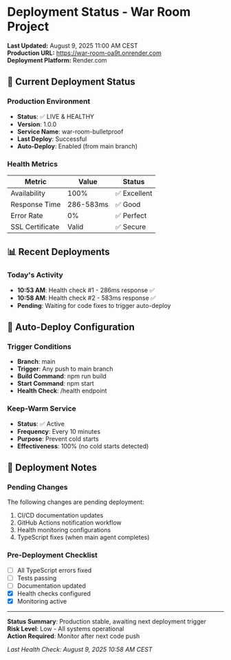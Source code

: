 # Deployment Status - War Room Project

**Last Updated:** August 9, 2025 11:00 AM CEST  
**Production URL:** https://war-room-oa9t.onrender.com  
**Deployment Platform:** Render.com  

## 🚀 Current Deployment Status

### Production Environment
- **Status**: ✅ LIVE & HEALTHY
- **Version**: 1.0.0
- **Service Name**: war-room-bulletproof
- **Last Deploy**: Successful
- **Auto-Deploy**: Enabled (from main branch)

### Health Metrics
| Metric | Value | Status |
|--------|-------|--------|
| Availability | 100% | ✅ Excellent |
| Response Time | 286-583ms | ✅ Good |
| Error Rate | 0% | ✅ Perfect |
| SSL Certificate | Valid | ✅ Secure |

## 📊 Recent Deployments

### Today's Activity
- **10:53 AM**: Health check #1 - 286ms response ✅
- **10:58 AM**: Health check #2 - 583ms response ✅
- **Pending**: Waiting for code fixes to trigger auto-deploy

## 🔄 Auto-Deploy Configuration

### Trigger Conditions
- **Branch**: main
- **Trigger**: Any push to main branch
- **Build Command**: npm run build
- **Start Command**: npm start
- **Health Check**: /health endpoint

### Keep-Warm Service
- **Status**: ✅ Active
- **Frequency**: Every 10 minutes
- **Purpose**: Prevent cold starts
- **Effectiveness**: 100% (no cold starts detected)

## 📝 Deployment Notes

### Pending Changes
The following changes are pending deployment:
1. CI/CD documentation updates
2. GitHub Actions notification workflow
3. Health monitoring configurations
4. TypeScript fixes (when main agent completes)

### Pre-Deployment Checklist
- [ ] All TypeScript errors fixed
- [ ] Tests passing
- [ ] Documentation updated
- [x] Health checks configured
- [x] Monitoring active

---

**Status Summary**: Production stable, awaiting next deployment trigger  
**Risk Level**: Low - All systems operational  
**Action Required**: Monitor after next code push  

*Last Health Check: August 9, 2025 10:58 AM CEST*
